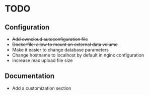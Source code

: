 # TODO

## Configuration

 * ~~Add owncloud autoconfiguration file~~
 * ~~Dockerfile: allow to mount an external data volume~~
 * Make it easier to change database parameters
 * Change hostname to localhost by default in nginx configuration
 * Increase max upload file size

## Documentation

 * Add a customization section
